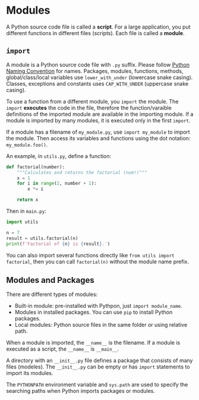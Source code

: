 # Modules

A Python source code file is called a **script**. For a large application, you put different functions in different files (scripts). Each file is called a **module**.

## `import`

A module is a Python source code file with `.py` suffix. Please follow [Python Naming Convention](https://github.com/naming-convention/naming-convention-guides/tree/master/python) for names. Packages, modules, functions, methods, global/class/local variables use `lower_with_under` (lowercase snake casing). Classes, exceptions and constants uses `CAP_WITH_UNDER` (uppercase snake casing).

To use a function from a different module, you `import` the module. The `import` **executes** the code in the file, therefore the function/varaible definitions of the imported module are available in the importing module. If a module is imported by many modules, it is executed only in the first `import`.

If a module has a filename of `my_module.py`, use `import my_module` to import the module. Then access its variables and functions using the dot notation: `my_module.foo()`.

An example, in `utils.py`, define a function:

```python
def factorial(number):
    """Calculates and returns the factorial (num!)"""
    x = 1
    for i in range(2, number + 1):
        x *= i

    return x
```

Then in `main.py`:

```python
import utils

n = 7
result = utils.factorial(n)
print(f'Factorial of {n} is {result}.')
```

You can also import several functions directly like `from utils import factorial`, then you can call `factorial(n)` without the module name prefix.

## Modules and Packages

There are different types of modules:

- Built-in module: pre-installed with Pythpon, just `import module_name`.
- Modules in installed packages. You can use `pip` to install Python packages.
- Local modules: Python source files in the same folder or using relative path.

When a module is imported, the `__name__` is the filename. If a module is executed as a script, the `__name__` is `__main__`.

A directory with an `__init__.py` file defines a package that consists of many files (modeles). The `__init__.py` can be empty or has `import` statements to import its modules.

The `PYTHONPATH` environment variable and `sys.path` are used to specify the searching paths when Python imports packages or modules.
